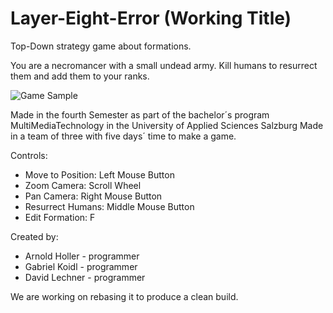 # Layer-Eight-Error (Working Title)
Top-Down strategy game about formations.

You are a necromancer with a small undead army. Kill humans to resurrect them and add them to your ranks.

![Game Sample](https://github.com/vRNI/layer-eight-error/blob/master/Gifs/Necroformater_4.gif)

Made in the fourth Semester as part of the bachelor´s program MultiMediaTechnology in the University of Applied Sciences Salzburg
Made in a team of three with five days´ time to make a game.

Controls:
* Move to Position:	  Left Mouse Button
* Zoom Camera:        Scroll Wheel
* Pan Camera:	        Right Mouse Button
* Resurrect Humans:   Middle Mouse Button
* Edit Formation:     F

Created by:
* Arnold Holler - programmer
* Gabriel Koidl - programmer
* David Lechner - programmer

We are working on rebasing it to produce a clean build.
